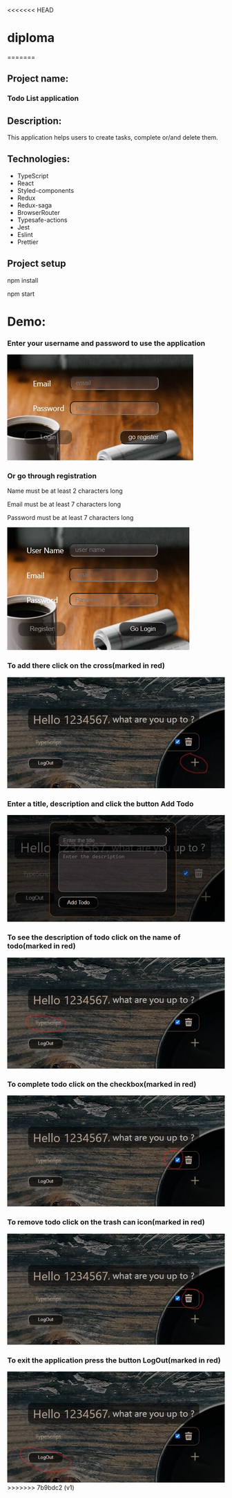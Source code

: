 <<<<<<< HEAD
# diploma
=======
## Project name:
### Todo List application

## Description:

This application helps users to create tasks, complete or/and delete them.

## Technologies:

- TypeScript
- React
- Styled-components
- Redux
- Redux-saga
- BrowserRouter
- Typesafe-actions
- Jest
- Eslint
- Prettier

## Project setup
  <p>npm install</p>
  <p>npm start</p>

# Demo:

### Enter your username and password to use the application

<div> 
<img src='./readmeImg/Login.jpg' alt='*'/>
</div>

### Or go through registration
<p>Name must be at least 2 characters long</p>
<p>Email must be at least 7 characters long</p>
<p>Password must be at least 7 characters long</p>

<div>
<img src='./readmeImg/Register.jpg' alt='*'/>
</div>


### To add there click on the cross(marked in red)

<div>
<img alt="*" src="./readmeImg/AddTodo.jpg"/> 
</div>


### Enter a title, description and click the button Add Todo

<div> 
<img alt="*" src="./readmeImg/AddingTodo.jpg"/>
</div>


### To see the description of todo click on the name of todo(marked in red)

<div> 
<img alt="*" src="./readmeImg/BodyTodos.jpg"/>
</div>


### To complete todo click on the checkbox(marked in red)

<div> 
<img alt="*" src="./readmeImg/CompletedTodo.jpg"/>
</div>


### To remove todo click on the trash can icon(marked in red)

<div>
<img alt="*" src="./readmeImg/RemoveTodo.jpg"/>
</div>


### To exit the application press the button LogOut(marked in red)

<div>
<img alt="*" src="./readmeImg/LogOut.jpg"/>
</div>
>>>>>>> 7b9bdc2 (v1)
